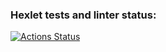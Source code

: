 ### Hexlet tests and linter status:
[![Actions Status](https://github.com/SunrayFrei/frontend-project-44/actions/workflows/hexlet-check.yml/badge.svg)](https://github.com/SunrayFrei/frontend-project-44/actions)